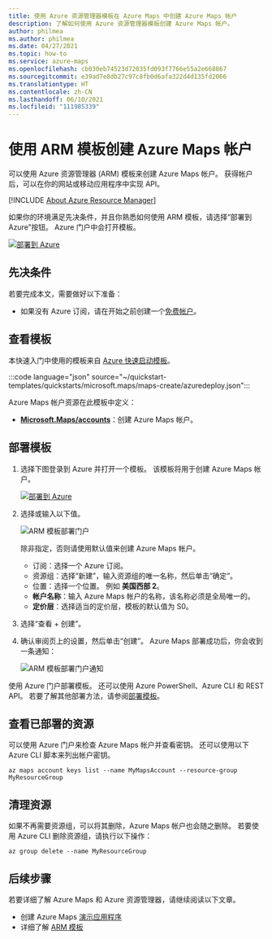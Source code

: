 ```yaml
---
title: 使用 Azure 资源管理器模板在 Azure Maps 中创建 Azure Maps 帐户
description: 了解如何使用 Azure 资源管理器模板创建 Azure Maps 帐户。
author: philmea
ms.author: philmea
ms.date: 04/27/2021
ms.topic: how-to
ms.service: azure-maps
ms.openlocfilehash: cb030eb74523d72035fd093f7766e55a2e668867
ms.sourcegitcommit: e39ad7e8db27c97c8fb0d6afa322d4d135fd2066
ms.translationtype: HT
ms.contentlocale: zh-CN
ms.lasthandoff: 06/10/2021
ms.locfileid: "111985339"
---
```

# <a name="create-your-azure-maps-account-using-an-arm-template"></a>使用 ARM 模板创建 Azure Maps 帐户

可以使用 Azure 资源管理器 (ARM) 模板来创建 Azure Maps 帐户。 获得帐户后，可以在你的网站或移动应用程序中实现 API。

[!INCLUDE [About Azure Resource Manager](../../includes/resource-manager-quickstart-introduction.md)]

如果你的环境满足先决条件，并且你熟悉如何使用 ARM 模板，请选择“部署到 Azure”按钮。 Azure 门户中会打开模板。

[![部署到 Azure](../media/template-deployments/deploy-to-azure.svg)](https://portal.azure.com/#create/Microsoft.Template/uri/https%3A%2F%2Fraw.githubusercontent.com%2FAzure%2Fazure-quickstart-templates%2Fmaster%2Fquickstarts%2Fmicrosoft.maps%2Fmaps-create%2Fazuredeploy.json)

## <a name="prerequisites"></a>先决条件

若要完成本文，需要做好以下准备：

* 如果没有 Azure 订阅，请在开始之前创建一个[免费帐户](https://azure.microsoft.com/free/?WT.mc_id=A261C142F)。

## <a name="review-the-template"></a>查看模板

本快速入门中使用的模板来自 [Azure 快速启动模板](https://azure.microsoft.com/resources/templates/maps-create/)。

:::code language="json" source="~/quickstart-templates/quickstarts/microsoft.maps/maps-create/azuredeploy.json":::

Azure Maps 帐户资源在此模板中定义：

* [**Microsoft.Maps/accounts**](/azure/templates/microsoft.maps/accounts)：创建 Azure Maps 帐户。

## <a name="deploy-the-template"></a>部署模板

1. 选择下图登录到 Azure 并打开一个模板。 该模板将用于创建 Azure Maps 帐户。

    [![部署到 Azure](../media/template-deployments/deploy-to-azure.svg)](https://portal.azure.com/#create/Microsoft.Template/uri/https%3A%2F%2Fraw.githubusercontent.com%2FAzure%2Fazure-quickstart-templates%2Fmaster%2Fquickstarts%2Fmicrosoft.maps%2Fmaps-create%2Fazuredeploy.json)

2. 选择或输入以下值。

    ![ARM 模板部署门户](./media/how-to-create-template/create-account-using-template-portal.png)

    除非指定，否则请使用默认值来创建 Azure Maps 帐户。

    * 订阅：选择一个 Azure 订阅。
    * 资源组：选择“新建”，输入资源组的唯一名称，然后单击“确定”。 
    * 位置：选择一个位置。 例如 **美国西部 2**。
    * **帐户名称**：输入 Azure Maps 帐户的名称，该名称必须是全局唯一的。
    * **定价层**：选择适当的定价层，模板的默认值为 S0。

3. 选择“查看 + 创建”。
4. 确认审阅页上的设置，然后单击“创建”。 Azure Maps 部署成功后，你会收到一条通知：

    ![ARM 模板部署门户通知](./media/how-to-create-template/resource-manager-template-portal-deployment-notification.png)

使用 Azure 门户部署模板。 还可以使用 Azure PowerShell、Azure CLI 和 REST API。 若要了解其他部署方法，请参阅[部署模板](../azure-resource-manager/templates/deploy-powershell.md)。

## <a name="review-deployed-resources"></a>查看已部署的资源

可以使用 Azure 门户来检查 Azure Maps 帐户并查看密钥。 还可以使用以下 Azure CLI 脚本来列出帐户密钥。

```azurecli-interactive
az maps account keys list --name MyMapsAccount --resource-group MyResourceGroup
```

## <a name="clean-up-resources"></a>清理资源

如果不再需要资源组，可以将其删除，Azure Maps 帐户也会随之删除。 若要使用 Azure CLI 删除资源组，请执行以下操作：

```azurecli-interactive
az group delete --name MyResourceGroup
```

## <a name="next-steps"></a>后续步骤

若要详细了解 Azure Maps 和 Azure 资源管理器，请继续阅读以下文章。

- 创建 Azure Maps [演示应用程序](quick-demo-map-app.md)
- 详细了解 [ARM 模板](../azure-resource-manager/templates/overview.md)
